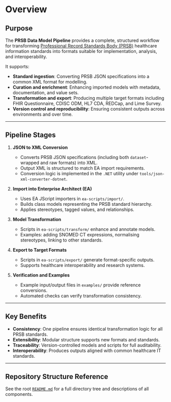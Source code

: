 # Overview

## Purpose

The **PRSB Data Model Pipeline** provides a complete, structured workflow for transforming [Professional Record Standards Body (PRSB)](https://theprsb.org/) healthcare information standards into formats suitable for implementation, analysis, and interoperability.

It supports:

* **Standard ingestion**: Converting PRSB JSON specifications into a common XML format for modelling.
* **Curation and enrichment**: Enhancing imported models with metadata, documentation, and value sets.
* **Transformation and export**: Producing multiple target formats including FHIR Questionnaire, CDISC ODM, HL7 CDA, REDCap, and Lime Survey.
* **Version control and reproducibility**: Ensuring consistent outputs across environments and over time.

---

## Pipeline Stages

1. **JSON to XML Conversion**

   * Converts PRSB JSON specifications (including both `dataset`-wrapped and raw formats) into XML.
   * Output XML is structured to match EA import requirements.
   * Conversion logic is implemented in the `.NET` utility under `tools/json-xml-converter-dotnet`.

2. **Import into Enterprise Architect (EA)**

   * Uses EA JScript importers in `ea-scripts/import/`.
   * Builds class models representing the PRSB standard hierarchy.
   * Applies stereotypes, tagged values, and relationships.

3. **Model Transformation**

   * Scripts in `ea-scripts/transform/` enhance and annotate models.
   * Examples: adding SNOMED CT expressions, normalising stereotypes, linking to other standards.

4. **Export to Target Formats**

   * Scripts in `ea-scripts/export/` generate format-specific outputs.
   * Supports healthcare interoperability and research systems.

5. **Verification and Examples**

   * Example input/output files in `examples/` provide reference conversions.
   * Automated checks can verify transformation consistency.

---

## Key Benefits

* **Consistency**: One pipeline ensures identical transformation logic for all PRSB standards.
* **Extensibility**: Modular structure supports new formats and standards.
* **Traceability**: Version-controlled models and scripts for full auditability.
* **Interoperability**: Produces outputs aligned with common healthcare IT standards.

---

## Repository Structure Reference

See the root [`README.md`](../README.md) for a full directory tree and descriptions of all components.
